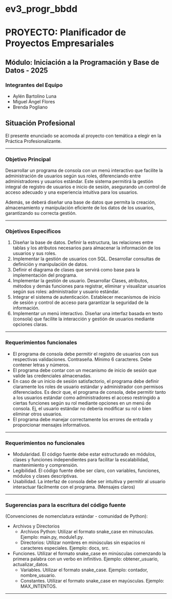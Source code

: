 # ev3_progr_bbdd
# PROYECTO: Planificador de Proyectos Empresariales

## Módulo: Iniciación a la Programación y Base de Datos - 2025

### Integrantes del Equipo
- Aylén Bartolino Luna
- Miguel Ángel Flores
- Brenda Pogliano


## Situación Profesional
El presente enunciado se acomoda al proyecto con temática a elegir en la Práctica
Profesionalizante.

---
### Objetivo Principal
Desarrollar un programa de consola con un menú interactivo que facilite la
administración de usuarios según sus roles, diferenciando entre administradores y
usuarios estándar. Este sistema permitirá la gestión integral de registro de usuarios
e inicio de sesión, asegurando un control de acceso adecuado y una experiencia
intuitiva para los usuarios.

Además, se deberá diseñar una base de datos que permita la creación,
almacenamiento y manipulación eficiente de los datos de los usuarios, garantizando
su correcta gestión.

---
### Objetivos Específicos
1. Diseñar la base de datos. Definir la estructura, las relaciones entre tablas y los
atributos necesarios para almacenar la información de los usuarios y sus
roles.
2. Implementar la gestión de usuarios con SQL. Desarrollar consultas de
definición y manipulación de datos.
3. Definir el diagrama de clases que servirá como base para la implementación
del programa.
4. Implementar la gestión de usuario. Desarrollar Clases, atributos, métodos y
demás funciones para registrar, eliminar y visualizar usuarios según sus roles:
administrador y usuario estándar.
5. Integrar el sistema de autenticación. Establecer mecanismos de inicio de
sesión y control de acceso para garantizar la seguridad de la información.
6. Implementar un menú interactivo. Diseñar una interfaz basada en texto
(consola) que facilite la interacción y gestión de usuarios mediante opciones
claras.
---

### Requerimientos funcionales
- El programa de consola debe permitir el registro de usuarios con sus
respectivas validaciones. Contraseña. Mínimo 6 caracteres. Debe contener
letras y números.
- El programa debe contar con un mecanismo de inicio de sesión que valide las
credenciales almacenadas.
- En caso de un inicio de sesión satisfactorio, el programa debe definir
claramente los roles de usuario estándar y administrador con permisos
diferenciados. Es decir que, el programa de consola, debe permitir tanto a los
usuarios estándar como administradores el acceso restringido a ciertas
funciones según su rol mediante opciones en un menú de consola. Ej, el
usuario estándar no debería modificar su rol o bien eliminar otros usuarios.
- El programa debe manejar correctamente los errores de entrada y
proporcionar mensajes informativos.
---

### Requerimientos no funcionales
- Modularidad. El código fuente debe estar estructurado en módulos, clases y
funciones independientes para facilitar la escalabilidad, mantenimiento y
comprensión.
- Legibilidad. El código fuente debe ser claro, con variables, funciones,
módulos y clases descriptivas.
- Usabilidad. La interfaz de consola debe ser intuitiva y permitir al usuario
interactuar fácilmente con el programa. (Mensajes claros)
---

### Sugerencias para la escritura del código fuente

(Convenciones de nomenclatura estándar - comunidad de Python):
- Archivos y Directorios
    - Archivos Python: Utilizar el formato snake_case en minusculas. Ejemplo: main.py, module1.py.
    - Directorios: Utilizar nombres en minúsculas sin espacios ni caracteres especiales. Ejemplo: docs, src.
- Funciones. Utilizar el formato snake_case en minúsculas comenzando la primera palabra con un verbo en infinitivo. Ejemplo: obtener_usuario, actualizar_datos.
   - Variables. Utilizar el formato snake_case. Ejemplo: contador, nombre_usuario.
   - Constantes. Utilizar el formato snake_case en mayúsculas. Ejemplo: MAX_INTENTOS.
---


